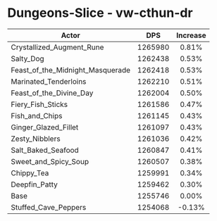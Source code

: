 # Dungeons-Slice - vw-cthun-dr
| Actor | DPS | Increase |
|---|:---:|:---:|
|Crystallized_Augment_Rune|1265980|0.81%|
|Salty_Dog|1262438|0.53%|
|Feast_of_the_Midnight_Masquerade|1262418|0.53%|
|Marinated_Tenderloins|1262210|0.51%|
|Feast_of_the_Divine_Day|1262004|0.50%|
|Fiery_Fish_Sticks|1261586|0.47%|
|Fish_and_Chips|1261145|0.43%|
|Ginger_Glazed_Fillet|1261097|0.43%|
|Zesty_Nibblers|1261036|0.42%|
|Salt_Baked_Seafood|1260847|0.41%|
|Sweet_and_Spicy_Soup|1260507|0.38%|
|Chippy_Tea|1259991|0.34%|
|Deepfin_Patty|1259462|0.30%|
|Base|1255746|0.00%|
|Stuffed_Cave_Peppers|1254068|-0.13%|
